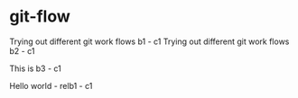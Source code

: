 # git-flow

Trying out different git work flows b1 - c1
Trying out different git work flows b2 - c1

This is b3 - c1

Hello world - relb1 - c1

